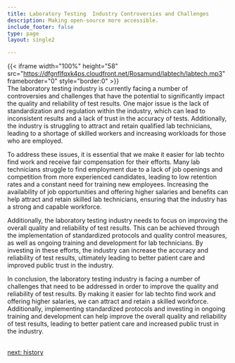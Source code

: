 ```yaml
---
title: Laboratory Testing  Industry Controversies and Challenges
description: Making open-source more accessible.
include_footer: false
type: page
layout: single2

---
```


{{< iframe width="100%" height="58" src="https://dfgnflfqxk4ps.cloudfront.net/Rosamund/labtech/labtech.mp3" frameborder="0" style="border:0" >}}<br>
The laboratory testing industry is currently facing a number of controversies and challenges that have the potential to significantly impact the quality and reliability of test results. One major issue is the lack of standardization and regulation within the industry, which can lead to inconsistent results and a lack of trust in the accuracy of tests. Additionally, the industry is struggling to attract and retain qualified lab technicians, leading to a shortage of skilled workers and increasing workloads for those who are employed.

To address these issues, it is essential that we make it easier for lab techto find work and receive fair compensation for their efforts. Many lab technicians struggle to find employment due to a lack of job openings and competition from more experienced candidates, leading to low retention rates and a constant need for training new employees. Increasing the availability of job opportunities and offering higher salaries and benefits can help attract and retain skilled lab technicians, ensuring that the industry has a strong and capable workforce.

Additionally, the laboratory testing industry needs to focus on improving the overall quality and reliability of test results. This can be achieved through the implementation of standardized protocols and quality control measures, as well as ongoing training and development for lab technicians. By investing in these efforts, the industry can increase the accuracy and reliability of test results, ultimately leading to better patient care and improved public trust in the industry.

In conclusion, the laboratory testing industry is facing a number of challenges that need to be addressed in order to improve the quality and reliability of test results. By making it easier for lab techto find work and offering higher salaries, we can attract and retain a skilled workforce. Additionally, implementing standardized protocols and investing in ongoing training and development can help improve the overall quality and reliability of test results, leading to better patient care and increased public trust in the industry.

<br>
<a href="https://workdojos.com/labtech/history">next: history</a>
</p>